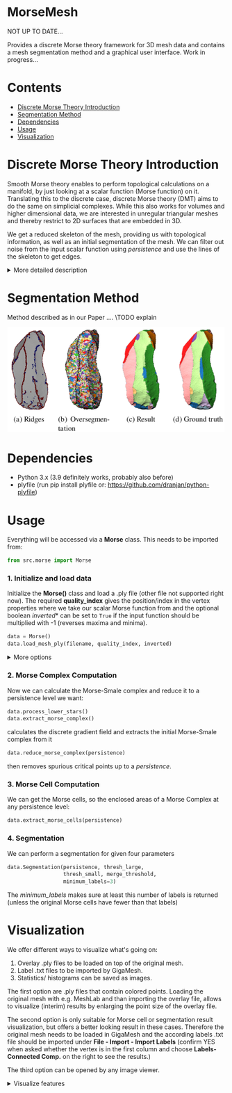 # MorseMesh

NOT UP TO DATE...

Provides a discrete Morse theory framework for 3D mesh data and contains a mesh segmentation method and a graphical user interface. Work in progress...

# Contents
- [Discrete Morse Theory Introduction](#discrete-morse-theory-introduction)
- [Segmentation Method](#segmentation-method)
- [Dependencies](#dependencies)
- [Usage](#usage)
- [Visualization](#visualization)
# Discrete Morse Theory Introduction

Smooth Morse theory enables to perform topological calculations on a manifold, by just looking at a scalar function (Morse function) on it. Translating this to the discrete case, discrete Morse theory (DMT) aims to do the same on simplicial complexes. While this also works for volumes and higher dimensional data, we are interested in unregular triangular meshes and thereby restrict to 2D surfaces that are embedded in 3D. 

We get a reduced skeleton of the mesh, providing us with topological information, as well as an initial segmentation of the mesh. We can filter out noise from the input scalar function using *persistence* and use the lines of the skeleton to get edges.

<details>
  <summary>More detailed description</summary>

## Setup

Looking at the gradient of the scalar function we get minima, saddle points and maxima, also called critical points, on our surface and we can connect them with lines by following the flow or steepest descent of the gradient. These extremal lines are also called Separatrices and give adjacency information between the critical points.

## Morse-Smale Complex

We get a Morse-Smale complex, which represents the topology of the underlying mesh, by taking the critical points of their respective dimension for the chain groups and the adjacency information as boundary operator. Further the separatrices span a skeleton on the mesh, which leads to separated areas of the mesh enclosed by separatrices. These cells are called Morse cells and give a first segmentation of the mesh.

<img src="./pictures/MSComplexMorsecell_arrows.png"  width="300">

## Noise Reduction
The initial segmentation usually is very noisy due to the nature of the input data containing a large amount of small local minima and maxima. We are not interested on this small scale structure when looking at segmentations for the whole mesh. Therefore we use a *persistence* [REF]parameter to clean the initial Morse complex from local extrema whose function values are less than the persistence away from the next connected critical simplex. A extremum - saddle point separatrix can be reversed to cancel two critical simplices. This cuts some other separatrices and thereby enlarges Morse cells.

<img src="./pictures/MSComplex_cancelled_arrows_onered_better.png"  width="300">


## Edge Detection
In the cancellation process for noise reduction we remove some separatrices and prolong some separatrices. While we can stop the cancellation process such that we preserve the topologically most persistent features, we can also cancel as many critical simplices as possible and reduce the complex to only the minimum number of critical simplices (representing topological features).
When reducing to such a minimal complex, we can store a so called *separatrix persistence* [REF] for each cancelled separatrix. Giving them a meaningful metric, e.g. average curvature value along the separatrix, allows us to threshold out only important separatrices. These than work as an edge detector on the mesh. Using a double threshold for strong and weak edges as in the Canny edge detector, allows to extend the strong, clear edges with some weak edges if they can be prolonged.

</details>

# Segmentation Method
Method described as in our Paper .... \TODO explain

<img src="./pictures/DMT_Segmentation_Pipeline_art_31.png"  width="500">

# Dependencies

- Python 3.x (3.9 definitely works, probably also before)
- plyfile (run pip install plyfile or: https://github.com/dranjan/python-plyfile)
 
 # Usage

Everything will be accessed via a **Morse** class. This needs to be imported from:

```python
from src.morse import Morse
```

### 1. Initialize and load data
Initialize the **Morse()** class and load a .ply file (other file not supported right now). The required **quality_index** gives the position/index in the vertex properties where we take our scalar Morse function from and the optional boolean *inverted** can be set to `True` if the input function should be multiplied with -1 (reverses maxima and minima).

```python
data = Morse()
data.load_mesh_ply(filename, quality_index, inverted)
```

<details>
  <summary>More options</summary>

Can also read in a feature vector file (as generated by GigaMesh) and currently takes the maximum value in the vector for each vertex
```python
data.load_new_funvals(filename)
```
</details>

### 2. Morse Complex Computation
Now we can calculate the Morse-Smale complex and reduce it to a persistence level we want:

```python
data.process_lower_stars()
data.extract_morse_complex()
```
calculates the discrete gradient field and extracts the initial Morse-Smale complex from it

```python
data.reduce_morse_complex(persistence)
```
then removes spurious critical points up to a *persistence*.

### 3. Morse Cell Computation
We can get the Morse cells, so the enclosed areas of a Morse Complex at any persistence level:
```python
data.extract_morse_cells(persistence)
```

### 4. Segmentation
We can perform a segmentation for given four parameters
```python
data.Segmentation(persistence, thresh_large, 
                  thresh_small, merge_threshold, 
                  minimum_labels=3)
```
The *minimum_labels* makes sure at least this number of labels is returned (unless the original Morse cells have fewer than that labels)


# Visualization
We offer different ways to visualize what's going on: 
1. Overlay .ply files to be loaded on top of the original mesh.
2. Label .txt files to be imported by GigaMesh.
3. Statistics/ histograms can be saved as images.

The first option are .ply files that contain colored points. Loading the original mesh with e.g. MeshLab and than importing the overlay file, allows to visualize (interim) results by enlarging the point size of the overlay file.

The second option is only suitable for Morse cell or segmentation result visualization, but offers a better looking result in these cases. Therefore the original mesh needs to be loaded in GigaMesh and the according labels .txt file should be imported under **File - Import - Import Labels** (confirm YES when asked whether the vertex is in the first column and choose **Labels-Connected Comp.** on the right to see the results.)

The third option can be opened by any image viewer.

<details>
  <summary>Visualize features</summary>

## Morse Cells / Segmentation Cells

<details>
  <summary>Show</summary>

For the initial Morse Cells or the Morse cells of a reduced Morse Complex visualization can be done with overlay .ply files or label .txt files using one of the following functions: 
```python
data.plot_MorseCells_ply(persistence, filename)
data.plot_morse_cells_label_txt(persistence, filename)
```
where *filename* does not need to contain the file extension.

For segmentation results currently only the labels .txt option is available and a calculated parameter combination can be visulaized by:
```python
data.plot_segmentation_label_txt(persistence, thresh_large, 
                                 thresh_small, merge_threshold, 
                                 filename)
```
</details>

## Morse Complex

<details>
  <summary>Show</summary>

A Morse complex can be visualized by an overlay .ply file as follows:
```python
data.plot_MorseComplex_ply(persistence, filename, 
                           path_color=[255,0,255], 
                           detailed=False, 
                           separate_points_file=False)
```
This returns minima (critical vertices) as red points, saddles (critical edges) as green points in the middle of the edge and maxima (critical faces) as blue points in the center of the face. The separatrix points are by default colored pink, but can be changed using *path_color*.

The options *detailed* and *separate_points_file* refer to plotting options where a more exact and detailed Morse Complex is plotted: Instead of just giving the middle points of edges and faces as colored points, the *detailed* option allows to visualize the critical vertices, edges and faces as red points, green edges and blue triangles, while the separatrix is visualized as paths between the middle points of edges and faces or paths between edges and vertices.
Setting the *separate_points_file* to True additionally writes another .ply file containing only the red critical points, which is required for a better visualization in Meshlab.
The visualization in Meshlab for the detailed Morse complexes is a bit complicated, but you can follow these steps:
1. Load the overlay file first (if the additional points file is there, load both overlay files before the original mesh) It is important, that the overlay files are listed above the original mesh in the project!
2. For the general overlay file now use the following settings:
  - **Points:** Shading - Dot Decorator; Color - Vert; Point Size - (not too small, can be adjusted)
  - **Edges:** Shading - None; Color - Vert; Edge Width - (not too small, can be adjusted)
  - **Face:** Shading - Face; Color - Face; Back Face - Double
3. For the optional points overlay file, use the same settings, but just required for **Points**
4. Now turn on points, edges and faces on the overlay file and optionally the edges on the original mesh file to see the structure. Unfortuantely you can now see the points of each part of the separatrix as well, which does not look pleasant, but turning off the points will hide the red critical vertices. Therefore the additional points overlay can be used, to avoid this: Just turn off the points in the general overlay file and turn on only points in the points overlay file and you will get a good looking complete visualization of the Morse Complex.

This will give you a visualization as here:

<img src="./pictures/MSComplex_detailed_visualization_meshlab.png"  width="500">

</details>

## Edges

<details>
  <summary>Show</summary>

Salient edges can only be visualized as overlay .ply files as well. Using
```python
data.plot_salient_edges_ply(filename, thresh_high, thresh_low = None)
```
gives a .ply file of optionally double thresholded salient edges. If only *thresh_high* is given, it works as if there only is one threshold. All vertices contained in strong edges will be marked as red points, weak edges as blue.
</details>

## Histograms/Statistics

<details>
  <summary>Show</summary>

There are several options to show and/or save images of histograms, persistence diagrams or other statistics. 

A persistence diagram can be obtained as follows
```python
data.plot_persistence_diagram(persistence=0, pointsize=4, 
                             save=False, filepath='persistence_diagram')
```
All parameters are optional, the *persistence* parameter should make all points disappear that are closer than its value to the birth-death line of the persistence diagram.

Persistence Diagram             |  Persistence Diagram with persistence
:-------------------------:|:-------------------------:
<img src="./pictures/persistence_diagram_original.png"  width="300"> |  <img src="./pictures/persistence_diagram_0_04P.png"  width="300">

We can get the statistics of the separatrix persistences (includes mean, standard deviation and all values) as well as plot and/or show a histogram of their distribution
```python
statistics = data.salient_edge_statistics(nb_bins=15, log=False, save=False, 
                                          filepath='histogram', show=True)
```
The *log* parameter switches the y-Axis to log scale.

We can also obtain statisctics and histograms from the function values of all vertices or specifically for the vertices making up the critical simplices of a Morse complex with given persistence
```python
statistics1 = data.funval_statistics(nb_bins=15, log=False, save=False, 
                                     filepath='histogram', show=True)
                                     
statistics2 = data.critical_funval_statistics(persistence, nb_bins=15, 
                                              log=False, save=False, 
                                              filepath='histogram', show=True)
```
The *statistics2* returned from the second function here contains separate dictionaries with mean, standard deviation and all the values for minima, saddles and maxima.
</details>

</details>